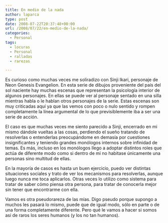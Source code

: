 ```yaml
---
title: En medio de la nada
author: laparca
type: post
date: 2008-07-22T20:37:48+00:00
url: /2008/07/22/en-medio-de-la-nada/
categories:
  - Personal
tags:
  - locuras
  - Personal
  - ralladas
  - rarezas

---
```

Es curioso como muchas veces me soliradizo con Sinji Ikari, personaje de Neon Genesis Evangelion. En esta serie de dibujos proveniente del país del sol naciente hay muchas escenas que representan la psicología interior de algunos personajes. En ellas se puede ver al personaje sentado en una silla mientras habla o le hablan otros personajes de la serie. Estas escenas son muy criticadas aquí ya que las vemos con poco o nulo sentido y rompen completamente la línea argumental de lo que previsiblemente iba a ser una serie de acción.

El caso es que muchas veces me siento parecido a Sinji, encerrado en mi mismo dándole vueltas a las cosas, perdiendo el sueño tratando de resolverlas o entenderlas preocupándome en demasía por cuestiones insignificantes y teniendo grandes monólogos internos sobre infinidad de temas. Es más, incluso en los monólogos llego a adoptar distintos roles que actúa de diferente modo como si dentro de mi no habitase únicamente una personas sino multitud de ellas.

En la mayoría de casos es hasta un buen ejercicio, puedo ver distintas situaciones sociales y trato de ver los mecanismos para resolverlas, aunque luego nunca me toca aplicarlos. Otras veces lo utilizo como sistema para tratar de saber cómo piensa otra persona, para tratar de conocerla mejor sin tener que encontrarme con ella.

Vamos es otra pseudorareza de las mías. Digo pseudo porque supongo a muchos les pasará lo mismo, puede que de igual modo, sólo en parte o de una forma completamente diferente. Pero qué le vamos a hacer si somos así de raros los seres humanos (y los no tan humanos).